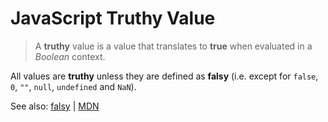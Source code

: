 # JavaScript Truthy Value

> A **truthy** value is a value that translates to **true** when evaluated in a *Boolean* context.

All values are **truthy** unless they are defined as **falsy** (i.e. except for `false`, `0`, `""`, `null`, `undefined` and `NaN`).

See also: [falsy](https://github.com/FreeCodeCamp/FreeCodeCamp/wiki/js-falsy) | [MDN](https://developer.mozilla.org/en-US/docs/Glossary/Truthy)